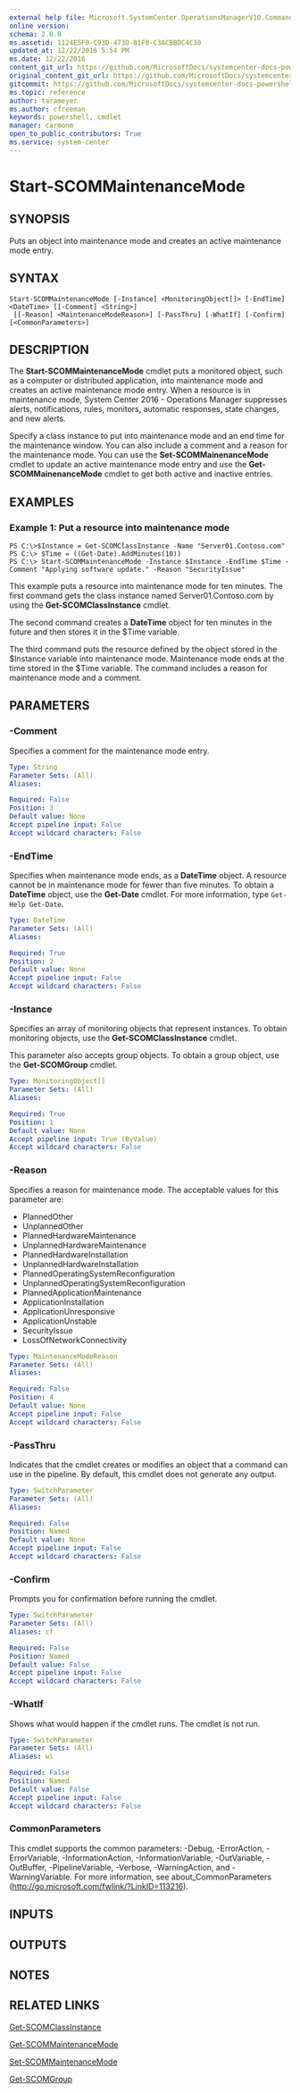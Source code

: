 ```yaml
---
external help file: Microsoft.SystemCenter.OperationsManagerV10.Commands.dll-Help.xml
online version: 
schema: 2.0.0
ms.assetid: 1124E5F0-C93D-473D-81F0-C3ACBBDC4C30
updated_at: 12/22/2016 5:54 PM
ms.date: 12/22/2016
content_git_url: https://github.com/MicrosoftDocs/systemcenter-docs-powershell/blob/master/systemcenter-cmdlets/SystemCenter2016/OperationsManager/vlatest/Start-SCOMMaintenanceMode.md
original_content_git_url: https://github.com/MicrosoftDocs/systemcenter-docs-powershell/blob/master/systemcenter-cmdlets/SystemCenter2016/OperationsManager/vlatest/Start-SCOMMaintenanceMode.md
gitcommit: https://github.com/MicrosoftDocs/systemcenter-docs-powershell/blob/17c3a51bd892aad46c731d9f381f0704b4815004/systemcenter-cmdlets/SystemCenter2016/OperationsManager/vlatest/Start-SCOMMaintenanceMode.md
ms.topic: reference
author: tarameyer
ms.author: cfreeman
keywords: powershell, cmdlet
manager: carmonm
open_to_public_contributors: True
ms.service: system-center
---
```


# Start-SCOMMaintenanceMode

## SYNOPSIS
Puts an object into maintenance mode and creates an active maintenance mode entry.

## SYNTAX

```
Start-SCOMMaintenanceMode [-Instance] <MonitoringObject[]> [-EndTime] <DateTime> [[-Comment] <String>]
 [[-Reason] <MaintenanceModeReason>] [-PassThru] [-WhatIf] [-Confirm] [<CommonParameters>]
```

## DESCRIPTION
The **Start-SCOMMaintenanceMode** cmdlet puts a monitored object, such as a computer or distributed application, into maintenance mode and creates an active maintenance mode entry.
When a resource is in maintenance mode, System Center 2016 - Operations Manager suppresses alerts, notifications, rules, monitors, automatic responses, state changes, and new alerts.

Specify a class instance to put into maintenance mode and an end time for the maintenance window.
You can also include a comment and a reason for the maintenance mode.
You can use the **Set-SCOMMainenanceMode** cmdlet to update an active maintenance mode entry and use the **Get-SCOMMainenanceMode** cmdlet to get both active and inactive entries.

## EXAMPLES

### Example 1: Put a resource into maintenance mode
```
PS C:\>$Instance = Get-SCOMClassInstance -Name "Server01.Contoso.com"
PS C:\> $Time = ((Get-Date).AddMinutes(10))
PS C:\> Start-SCOMMaintenanceMode -Instance $Instance -EndTime $Time -Comment "Applying software update." -Reason "SecurityIssue"
```

This example puts a resource into maintenance mode for ten minutes.
The first command gets the class instance named Server01.Contoso.com by using the **Get-SCOMClassInstance** cmdlet.

The second command creates a **DateTime** object for ten minutes in the future and then stores it in the $Time variable.

The third command puts the resource defined by the object stored in the $Instance variable into maintenance mode.
Maintenance mode ends at the time stored in the $Time variable.
The command includes a reason for maintenance mode and a comment.

## PARAMETERS

### -Comment
Specifies a comment for the maintenance mode entry.

```yaml
Type: String
Parameter Sets: (All)
Aliases: 

Required: False
Position: 3
Default value: None
Accept pipeline input: False
Accept wildcard characters: False
```

### -EndTime
Specifies when maintenance mode ends, as a **DateTime** object.
A resource cannot be in maintenance mode for fewer than five minutes.
To obtain a **DateTime** object, use the **Get-Date** cmdlet.
For more information, type `Get-Help Get-Date`.

```yaml
Type: DateTime
Parameter Sets: (All)
Aliases: 

Required: True
Position: 2
Default value: None
Accept pipeline input: False
Accept wildcard characters: False
```

### -Instance
Specifies an array of monitoring objects that represent instances.
To obtain monitoring objects, use the **Get-SCOMClassInstance** cmdlet.

This parameter also accepts group objects.
To obtain a group object, use the **Get-SCOMGroup** cmdlet.

```yaml
Type: MonitoringObject[]
Parameter Sets: (All)
Aliases: 

Required: True
Position: 1
Default value: None
Accept pipeline input: True (ByValue)
Accept wildcard characters: False
```

### -Reason
Specifies a reason for maintenance mode.
The acceptable values for this parameter are:

- PlannedOther
- UnplannedOther
- PlannedHardwareMaintenance
- UnplannedHardwareMaintenance
- PlannedHardwareInstallation
- UnplannedHardwareInstallation
- PlannedOperatingSystemReconfiguration
- UnplannedOperatingSystemReconfiguration
- PlannedApplicationMaintenance
- ApplicationInstallation
- ApplicationUnresponsive
- ApplicationUnstable
- SecurityIssue
- LossOfNetworkConnectivity

```yaml
Type: MaintenanceModeReason
Parameter Sets: (All)
Aliases: 

Required: False
Position: 4
Default value: None
Accept pipeline input: False
Accept wildcard characters: False
```

### -PassThru
Indicates that the cmdlet creates or modifies an object that a command can use in the pipeline.
By default, this cmdlet does not generate any output.

```yaml
Type: SwitchParameter
Parameter Sets: (All)
Aliases: 

Required: False
Position: Named
Default value: None
Accept pipeline input: False
Accept wildcard characters: False
```

### -Confirm
Prompts you for confirmation before running the cmdlet.

```yaml
Type: SwitchParameter
Parameter Sets: (All)
Aliases: cf

Required: False
Position: Named
Default value: False
Accept pipeline input: False
Accept wildcard characters: False
```

### -WhatIf
Shows what would happen if the cmdlet runs.
The cmdlet is not run.

```yaml
Type: SwitchParameter
Parameter Sets: (All)
Aliases: wi

Required: False
Position: Named
Default value: False
Accept pipeline input: False
Accept wildcard characters: False
```

### CommonParameters
This cmdlet supports the common parameters: -Debug, -ErrorAction, -ErrorVariable, -InformationAction, -InformationVariable, -OutVariable, -OutBuffer, -PipelineVariable, -Verbose, -WarningAction, and -WarningVariable. For more information, see about_CommonParameters (http://go.microsoft.com/fwlink/?LinkID=113216).

## INPUTS

## OUTPUTS

## NOTES

## RELATED LINKS

[Get-SCOMClassInstance](xref:SystemCenter2016/OperationsManager/vlatest/Get-SCOMClassInstance.md)

[Get-SCOMMaintenanceMode](xref:SystemCenter2016/OperationsManager/vlatest/Get-SCOMMaintenanceMode.md)

[Set-SCOMMaintenanceMode](xref:SystemCenter2016/OperationsManager/vlatest/Set-SCOMMaintenanceMode.md)

[Get-SCOMGroup](xref:SystemCenter2016/OperationsManager/vlatest/Get-SCOMGroup.md)

